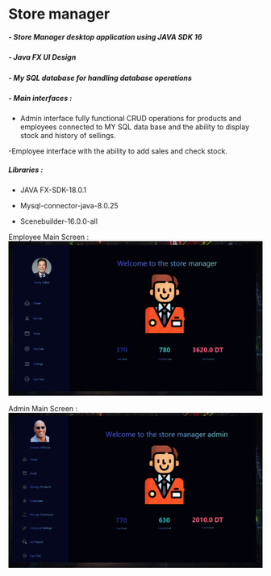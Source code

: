 # Store manager

##### - Store Manager desktop application using JAVA SDK 16

##### - Java FX UI Design

##### - My SQL database for handling database operations

##### - Main interfaces :

   - Admin interface fully functional CRUD operations for products and employees connected to MY SQL data base and the ability to display stock and history of sellings.
   
   -Employee interface with the ability to add sales and check stock.

##### Libraries :

- JAVA FX-SDK-18.0.1

- Mysql-connector-java-8.0.25

- Scenebuilder-16.0.0-all 

Employee Main Screen :
![Interface](\src\images\WorkerUI.png?raw=true "Main UI")

Admin Main Screen :
![Interface](\src\images\AdminUI.png?raw=true "Main UI")
